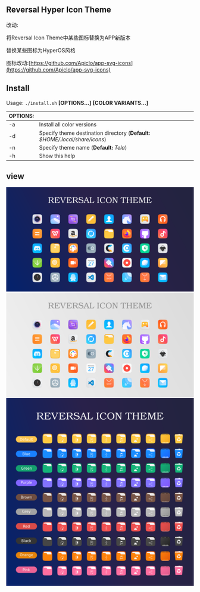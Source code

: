 ## Reversal Hyper Icon Theme

改动:

将Reversal Icon Theme中某些图标替换为APP新版本

替换某些图标为HyperOS风格


图标改动:[https://github.com/Apiclo/app-svg-icons](https://github.com/Apiclo/app-svg-icons)

## Install

Usage:  `./install.sh`  **[OPTIONS...]** **[COLOR VARIANTS...]**


| OPTIONS: |                                                                               |
| :------- | :---------------------------------------------------------------------------- |
| -a       | Install all color versions                                                    |
| -d       | Specify theme destination directory (**Default:** _$HOME/.local/share/icons_) |
| -n       | Specify theme name (**Default:** _Tela_)                                      |
| -h       | Show this help                                                                |

## view

![view](View-1.png?raw=true)
![view](View-2.png?raw=true)
![view](View-3.png?raw=true)
